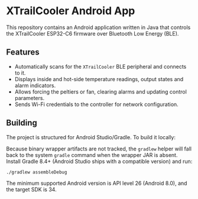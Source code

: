 # XTrailCooler Android App

This repository contains an Android application written in Java that controls the XTrailCooler ESP32-C6 firmware over Bluetooth Low Energy (BLE).

## Features

- Automatically scans for the `XTrailCooler` BLE peripheral and connects to it.
- Displays inside and hot-side temperature readings, output states and alarm indicators.
- Allows forcing the peltiers or fan, clearing alarms and updating control parameters.
- Sends Wi-Fi credentials to the controller for network configuration.

## Building

The project is structured for Android Studio/Gradle. To build it locally:

Because binary wrapper artifacts are not tracked, the `gradlew` helper will fall back to the
system `gradle` command when the wrapper JAR is absent. Install Gradle 8.4+ (Android Studio
ships with a compatible version) and run:

```bash
./gradlew assembleDebug
```

The minimum supported Android version is API level 26 (Android 8.0), and the target SDK is 34.
